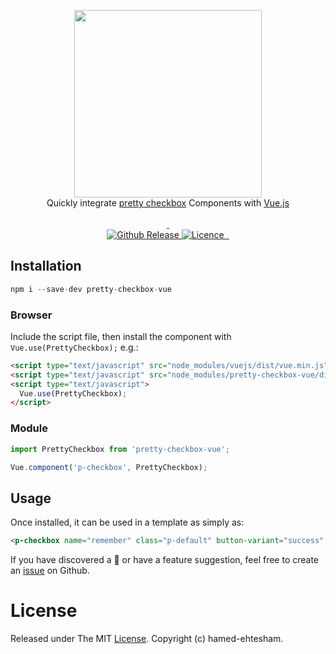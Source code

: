<p align="center">
<a href="https://hamed-ehtesham.github.io/pretty-checkbox-vue/">
    <img src="https://raw.githubusercontent.com/hamed-ehtesham/pretty-checkbox-vue/master/banner.png" width="300px">
</a>

<br>
Quickly integrate <a href="https://lokesh-coder.github.io/pretty-checkbox/">pretty checkbox</a> Components with <a href="https://vuejs.org">Vue.js</a>
<br>
<br>

<a href="https://lokesh-coder.github.io/pretty-checkbox/">
    <img alt="" src="https://img.shields.io/badge/%20pretty--checkbox-3.x-green.svg?style=flat-square&colorA=8033b0&colorB=75b7dd">
</a>
<a href="https://vuejs.org">
    <img alt="" src="https://img.shields.io/badge/vue.js-2.x-green.svg?style=flat-square&colorA=35495e&colorB=41b883">
</a>

<br>

<a href="https://github.com/hamed-ehtesham/pretty-checkbox-vue/releases">
    <img src="https://img.shields.io/github/release/hamed-ehtesham/pretty-checkbox-vue.svg?style=flat-square&colorB=75b7dd" alt="Github Release">
</a>
<a href="https://github.com/hamed-ehtesham/pretty-checkbox-vue/blob/master/LICENSE">
    <img src="https://img.shields.io/npm/l/pretty-checkbox.svg?style=flat-square&colorB=41b883" alt="Licence">
</a>
<a href="https://www.npmjs.com/package/pretty-checkbox-vue">
    <img alt="" src="https://img.shields.io/npm/dt/pretty-checkbox-vue.svg?style=flat-square">
</a>
<a href="https://www.npmjs.com/package/pretty-checkbox-vue">
    <img alt="" src="https://img.shields.io/npm/dm/pretty-checkbox-vue.svg?style=flat-square">
</a>

</p>

## Installation

```js
npm i --save-dev pretty-checkbox-vue
```

### Browser

Include the script file, then install the component with `Vue.use(PrettyCheckbox);` e.g.:

```html
<script type="text/javascript" src="node_modules/vuejs/dist/vue.min.js"></script>
<script type="text/javascript" src="node_modules/pretty-checkbox-vue/dist/pretty-checkbox-vue.min.js"></script>
<script type="text/javascript">
  Vue.use(PrettyCheckbox);
</script>
```

### Module

```js
import PrettyCheckbox from 'pretty-checkbox-vue';

Vue.component('p-checkbox', PrettyCheckbox);
```

## Usage

Once installed, it can be used in a template as simply as:

```html
<p-checkbox name="remember" class="p-default" button-variant="success" v-model="remember">remember</p-checkbox>
```

If you have discovered a 🐜 or have a feature suggestion, feel free to create an [issue](https://github.com/hamed-ehtesham/pretty-checkbox-vue/issues) on Github.

# License
Released under The MIT [License](https://github.com/hamed-ehtesham/pretty-checkbox-vue/blob/master/LICENSE). Copyright (c) hamed-ehtesham.